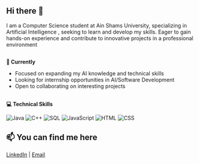 ## Hi there 👋

 I am a Computer Science student at Ain Shams University, specializing in Artificial Intelligence ,  seeking to learn and
 develop my skills. Eager to gain hands-on experience and contribute to innovative projects in a professional
 environment


##
 
**🔭 Currently**

- Focused on expanding my AI knowledge and technical skills
- Looking for internship opportunities in AI/Software Development
- Open to collaborating on interesting projects

##

  
**💻 Technical Skills**

<img src="https://img.shields.io/badge/Java-ED8B00?style=for-the-badge&logo=openjdk&logoColor=white" alt="Java"> <img src="https://img.shields.io/badge/C%2B%2B-00599C?style=for-the-badge&logo=c%2B%2B&logoColor=white" alt="C++"> <img src="https://img.shields.io/badge/SQL-4479A1?style=for-the-badge&logo=mysql&logoColor=white" alt="SQL"> <img src="https://img.shields.io/badge/JavaScript-F7DF1E?style=for-the-badge&logo=javascript&logoColor=black" alt="JavaScript"> <img src="https://img.shields.io/badge/HTML5-E34F26?style=for-the-badge&logo=html&logoColor=white" alt="HTML"> <img src="https://img.shields.io/badge/CSS3-1572B6?style=for-the-badge&logo=css&logoColor=white" alt="CSS">



## 📫 You can find me here 

[LinkedIn](linkedin.com/in/yousef-samir) | [Email](mailto:yousefsamir022@gmail.com)

